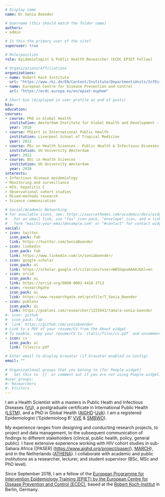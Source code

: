 ```yaml
---
# Display name
name: Dr Sonia Boender

# Username (this should match the folder name)
authors:
- admin

# Is this the primary user of the site?
superuser: true

# Role/position
role: Epidemiologist & Public Health Researcher (ECDC EPIET Fellow) 

# Organizations/Affiliations
organizations:
- name: Robert Koch Institute
  url: "https://www.rki.de/EN/Content/Institute/DepartmentsUnits/InfDiseaseEpidem/Epidemiology_Training_Programme.html"
- name: European Centre for Disease Prevention and Control
  url: "https://ecdc.europa.eu/en/epiet-euphem"

# Short bio (displayed in user profile at end of posts)
bio: 
education:
courses:
- course: PhD in Global Health
  institution: Amsterdam Institute for Global Health and Development - University of Amsterdam
  year: 2016
- course: PGCert in International Public Health
  institution: Liverpool School of Tropical Medicine
  year: 2012
- course: MSc in Health Sciences - Public Health & Infectious Diseases
  institution: VU University Amsterdam
  year: 2011
- course: BSc in Health Sciences 
  institution: VU University Amsterdam
  year: 2010
interests:
- Infectious disease epidemiology
- Monitoring and surveillance
- HIV, hepatitis C
- Observational cohort studies
- Mixed-methods research
- Science communication

# Social/Academic Networking
# For available icons, see: https://sourcethemes.com/academic/docs/widgets/#icons
#   For an email link, use "fas" icon pack, "envelope" icon, and a link in the
#   form "mailto:your-email@example.com" or "#contact" for contact widget.
social:
- icon: twitter
  icon_pack: fab
  link: https://twitter.com/SoniaBoender
- icon: linkedin
  icon_pack: fab
  link: https://www.linkedin.com/in/soniaboender/ 
- icon: google-scholar
  icon_pack: ai
  link: https://scholar.google.nl/citations?user=W85UqooAAAAJ&hl=en
- icon: orcid
  icon_pack: ai
  link: https://orcid.org/0000-0002-4418-3713
- icon: researchgate
  icon_pack: ai
  link: https://www.researchgate.net/profile/T_Sonia_Boender
- icon: publons
  icon_pack: ai
  link: https://publons.com/researcher/1225943/tamara-sonia-boender
#- icon: github
#  icon_pack: fab
#  link: https://github.com/soniaboender 
# Link to a PDF of your resume/CV from the About widget.
# To enable, copy your resume/CV to `static/files/cv.pdf` and uncomment the lines below.  
- icon: cv
  icon_pack: ai
  link: files/cv.pdf

# Enter email to display Gravatar (if Gravatar enabled in Config)
email: ""
  
# Organizational groups that you belong to (for People widget)
#   Set this to `[]` or comment out if you are not using People widget.  
#user_groups:
#- Researchers
#- Visitors
---
```


I am a Health Scientist with a masters in Public Heath and Infectious Diseases ([VU](https://masters.vu.nl/en/programmes/health-sciences/index.aspx)), a postgraduate certificate in International Public Health ([LSTM](https://www.lstmed.ac.uk/study/courses/international-public-health)), and a PhD in Global Health ([AIGHD](https://www.aighd.org/)-[UvA](https://www.uva.nl/en)). I am a registered Epidemiologist ('Epidemioloog B' [VVE](https://epidemiologie.nl/registration/registration-epidemiologist-a-or-b.html) & [SMBWO](https://smbwo.nl/erkenningen-per-richting/?rubriek=Epidemiologie)).

My experience ranges from designing and conducting research projects, to project and data management, to the subsequent communication of findings to different stakeholders (clinical, public health, policy, general public). 
I have extensive experience working with HIV cohort studies in sub-Sahara Africa ([PASER]  (https://www.aighd.org/project/paser/), [MARCH](https://www.aighd.org/project/march/)), and in the Netherlands ([ATHENA](https://www.hiv-monitoring.nl/en/who-we-are/athena-cohort)). I collaborate with academic and public institutions as a researcher, lecturer, and  student supervisor (BSc, MSc and PhD level).

Since September 2018, I am a fellow of the [European Programme for Intervention Epidemiology Training (EPIET) by the European Centre for Disease Prevention and Control (ECDC)]((https://ecdc.europa.eu/en/epiet-euphem)), based at the [Robert Koch-Institut](https://www.rki.de/EN/Content/Institute/DepartmentsUnits/InfDiseaseEpidem/Epidemiology_Training_Programme.html) in Berlin, Germany. 
